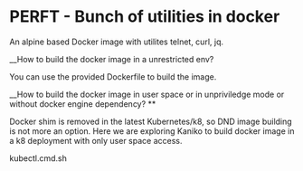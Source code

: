 # PERFT - Bunch of utilities in docker

An alpine based Docker image with utilites telnet, curl, jq.

__How to build the docker image in a unrestricted env?

You can use the provided Dockerfile to build the image.

__How to build the docker image in user space or in unpriviledge mode or without docker engine dependency? **

Docker shim is removed in the latest Kubernetes/k8, so DND image building is not more an option. Here we are exploring Kaniko to build docker image in a k8 deployment with only user space access. 

kubectl.cmd.sh
